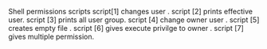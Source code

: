Shell permissions scripts
script[1] changes user .
script [2] prints effective user.
script [3] prints all user group.
script [4] change owner user .
script [5] creates empty file .
script [6] gives execute privilge to owner .
script [7] gives multiple permission.

